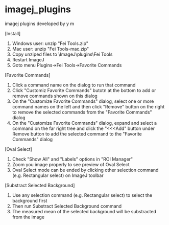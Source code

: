 # imagej_plugins
imagej plugins developed by y m

[Install]
1. Windows user: unzip "Fei Tools.zip"
2. Mac user: unzip "Fei Tools-mac.zip"
3. Copy unziped files to \ImageJ\plugins\Fei Tools
4. Restart ImageJ
5. Goto menu Plugins->Fei Tools->Favorite Commands

[Favorite Commands]
1. Click a command name on the dialog to run that command
2. Click "Customiz Favorite Commands" butotn at the bottom to add or remove commands shown on this dialog
3. On the "Customize Favorite Commands" dialog, select one or more command names on the left and then click "Remove" button on the right to remove the selected commands from the "Favorite Commands" dialog
4. On the "Customize Favorite Commands" dialog, expand and select a command on the far right tree and click the "<<<Add" button under Remove button to add the selected command to the "Favorite Commands" dialog

[Oval Select]
1. Check "Show All" and "Labels" options in "ROI Manager"
2. Zoom you image properly to see preview of Oval Select
3. Oval Select mode can be ended by clicking other selection command (e.g. Rectangular select) on ImageJ toolbar

[Substract Selected Background]
1. Use any selection command (e.g. Rectangular select) to select the background first
2. Then run Substract Selected Background command
3. The measured mean of the selected background will be substracted from the image 
